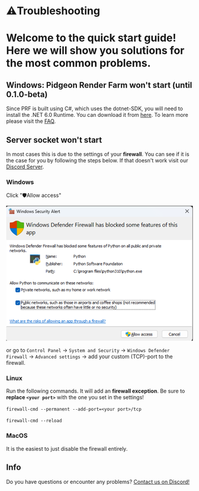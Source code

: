 # ⚠️Troubleshooting
# Welcome to the quick start guide! Here we will show you solutions for the most common problems.

## Windows: Pidgeon Render Farm won't start (until 0.1.0-beta)
Since PRF is built using C#, which uses the dotnet-SDK, you will need to install the .NET 6.0 Runtime. You can download it from [here](https://dotnet.microsoft.com/download/dotnet/6.0). To learn more please visit the [FAQ](FAQ.md#what-is-dotnet-net).

## Server socket won't start
In most cases this is due to the settings of your **firewall**. You can see if it is the case for you by following the steps below. If that doesn't work visit our [Discord Server](https://discord.gg/cnFdGQP).

### Windows
Click "🛡️Allow access"

<img src="images/windows-security.png" width="512"/>

or go to ``Control Panel`` -> ``System and Security`` -> ``Windows Defender Firewall`` -> ``Advanced settings`` -> add your custom (TCP)-port to the firewall.

### Linux
Run the following commands. It will add an **firewall exception**. Be sure to **replace ``<your port>``** with the one you set in the settings!

``firewall-cmd --permanent --add-port=<your port>/tcp``

``firewall-cmd --reload``

### MacOS
It is the easiest to just disable the firewall entirely.

## Info
Do you have questions or encounter any problems? [Contact us on Discord!](https://discord.gg/cnFdGQP)
